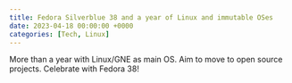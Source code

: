 ```yaml
---
title: Fedora Silverblue 38 and a year of Linux and immutable OSes
date: 2023-04-18 00:00:00 +0000
categories: [Tech, Linux]
---
```


More than a year with Linux/GNE as main OS. Aim to move to open source projects. 
Celebrate with Fedora 38!
